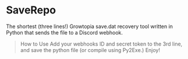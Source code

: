 # SaveRepo
The shortest (three lines!) Growtopia save.dat recovery tool written in Python that sends the file to a Discord webhook.

> How to Use
Add your webhooks ID and secret token to the 3rd line, and save the python file (or compile using Py2Exe.)
Enjoy!
